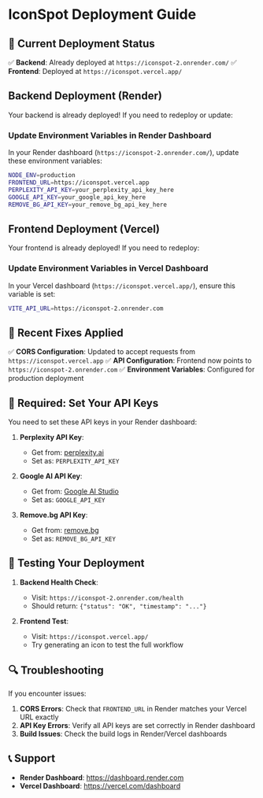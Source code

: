 # IconSpot Deployment Guide

## 🚀 Current Deployment Status

✅ **Backend**: Already deployed at `https://iconspot-2.onrender.com/`
✅ **Frontend**: Deployed at `https://iconspot.vercel.app/`

## Backend Deployment (Render)

Your backend is already deployed! If you need to redeploy or update:

### Update Environment Variables in Render Dashboard

In your Render dashboard (`https://iconspot-2.onrender.com/`), update these environment variables:

```bash
NODE_ENV=production
FRONTEND_URL=https://iconspot.vercel.app
PERPLEXITY_API_KEY=your_perplexity_api_key_here
GOOGLE_API_KEY=your_google_api_key_here
REMOVE_BG_API_KEY=your_remove_bg_api_key_here
```

## Frontend Deployment (Vercel)

Your frontend is already deployed! If you need to redeploy:

### Update Environment Variables in Vercel Dashboard

In your Vercel dashboard (`https://iconspot.vercel.app/`), ensure this variable is set:

```bash
VITE_API_URL=https://iconspot-2.onrender.com
```

## 🔧 Recent Fixes Applied

✅ **CORS Configuration**: Updated to accept requests from `https://iconspot.vercel.app`
✅ **API Configuration**: Frontend now points to `https://iconspot-2.onrender.com`
✅ **Environment Variables**: Configured for production deployment

## 🚨 Required: Set Your API Keys

You need to set these API keys in your Render dashboard:

1. **Perplexity API Key**:
   - Get from: [perplexity.ai](https://perplexity.ai)
   - Set as: `PERPLEXITY_API_KEY`

2. **Google AI API Key**:
   - Get from: [Google AI Studio](https://aistudio.google.com)
   - Set as: `GOOGLE_API_KEY`

3. **Remove.bg API Key**:
   - Get from: [remove.bg](https://remove.bg)
   - Set as: `REMOVE_BG_API_KEY`

## 🧪 Testing Your Deployment

1. **Backend Health Check**:
   - Visit: `https://iconspot-2.onrender.com/health`
   - Should return: `{"status": "OK", "timestamp": "..."}`

2. **Frontend Test**:
   - Visit: `https://iconspot.vercel.app/`
   - Try generating an icon to test the full workflow

## 🔍 Troubleshooting

If you encounter issues:

1. **CORS Errors**: Check that `FRONTEND_URL` in Render matches your Vercel URL exactly
2. **API Key Errors**: Verify all API keys are set correctly in Render dashboard
3. **Build Issues**: Check the build logs in Render/Vercel dashboards

## 📞 Support

- **Render Dashboard**: https://dashboard.render.com
- **Vercel Dashboard**: https://vercel.com/dashboard